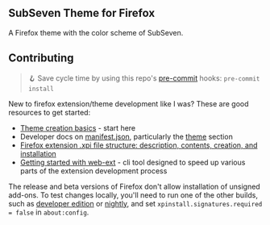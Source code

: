 <image>

## SubSeven Theme for Firefox

A Firefox theme with the color scheme of SubSeven.

## Contributing

> 🪝 Save cycle time by using this repo's [pre-commit](https://pre-commit.com/) hooks: `pre-commit install`

New to firefox extension/theme development like I was? These are good resources to get started:

- [Theme creation basics](https://extensionworkshop.com/documentation/themes/) - start here
- Developer docs on [manifest.json](https://developer.mozilla.org/en-US/docs/Mozilla/Add-ons/WebExtensions/manifest.json), particularly the [theme](https://developer.mozilla.org/en-US/docs/Mozilla/Add-ons/WebExtensions/manifest.json/theme) section
- [Firefox extension .xpi file structure: description, contents, creation, and installation](https://stackoverflow.com/questions/30865644/firefox-extension-xpi-file-structure-description-contents-creation-and-inst/31043045#31043045)
- [Getting started with web-ext](https://extensionworkshop.com/documentation/develop/getting-started-with-web-ext/) - cli tool designed to speed up various parts of the extension development process

The release and beta versions of Firefox don't allow installation of unsigned add-ons. To test changes locally, you'll need to run one of the other builds, such as [developer edition](https://www.mozilla.org/en-US/firefox/developer/) or [nightly](https://www.mozilla.org/en-US/firefox/112.0a1/releasenotes/), and set `xpinstall.signatures.required = false` in `about:config`.
